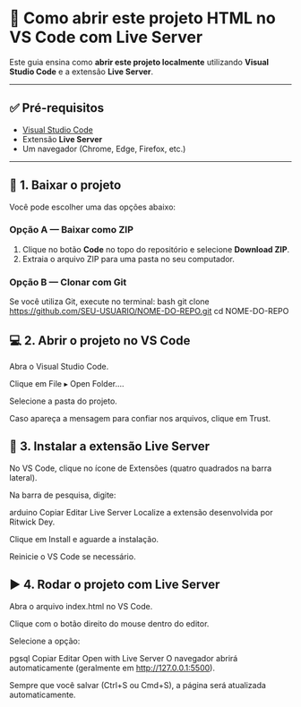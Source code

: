 # 🚀 Como abrir este projeto HTML no VS Code com Live Server

Este guia ensina como **abrir este projeto localmente** utilizando **Visual Studio Code** e a extensão **Live Server**.

---

## ✅ Pré-requisitos

- [Visual Studio Code](https://code.visualstudio.com/)
- Extensão **Live Server**
- Um navegador (Chrome, Edge, Firefox, etc.)

---

## 🔽 1. Baixar o projeto

Você pode escolher uma das opções abaixo:

### **Opção A — Baixar como ZIP**
1. Clique no botão **Code** no topo do repositório e selecione **Download ZIP**.
2. Extraia o arquivo ZIP para uma pasta no seu computador.

### **Opção B — Clonar com Git**
Se você utiliza Git, execute no terminal:
bash
git clone https://github.com/SEU-USUARIO/NOME-DO-REPO.git
cd NOME-DO-REPO
## 💻 2. Abrir o projeto no VS Code
Abra o Visual Studio Code.

Clique em File ▸ Open Folder....

Selecione a pasta do projeto.

Caso apareça a mensagem para confiar nos arquivos, clique em Trust.

## 🧩 3. Instalar a extensão Live Server
No VS Code, clique no ícone de Extensões (quatro quadrados na barra lateral).

Na barra de pesquisa, digite:

arduino
Copiar
Editar
Live Server
Localize a extensão desenvolvida por Ritwick Dey.

Clique em Install e aguarde a instalação.

Reinicie o VS Code se necessário.

## ▶️ 4. Rodar o projeto com Live Server
Abra o arquivo index.html no VS Code.

Clique com o botão direito do mouse dentro do editor.

Selecione a opção:

pgsql
Copiar
Editar
Open with Live Server
O navegador abrirá automaticamente (geralmente em http://127.0.0.1:5500).

Sempre que você salvar (Ctrl+S ou Cmd+S), a página será atualizada automaticamente.

